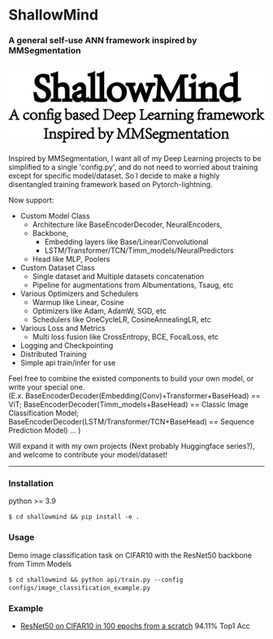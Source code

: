 # ShallowMind
### A general self-use ANN framework inspired by MMSegmentation
![Shallow Mind](misc/featured.png)
---------------------------------------------------------------------------
Inspired by MMSegmentation, I want all of my Deep Learning projects to be
simplified to a single 'config.py', and do not need to worried about training 
except for specific model/dataset. So I decide to make a highly disentangled 
training framework based on Pytorch-lightning.

Now support:
  * Custom Model Class
    * Architecture like BaseEncoderDecoder, NeuralEncoders, 
    * Backbone, 
      * Embedding layers like Base/Linear/Convolutional
      * LSTM/Transformer/TCN/Timm_models/NeuralPredictors
    * Head like MLP, Poolers
  * Custom Dataset Class
    * Single dataset and Multiple datasets concatenation
    * Pipeline for augmentations from Albumentations, Tsaug, etc
  * Various Optimizers and Schedulers 
    * Warmup like Linear, Cosine
    * Optimizers like Adam, AdamW, SGD, etc
    * Schedulers like OneCycleLR, CosineAnnealingLR, etc
  * Various Loss and Metrics
    * Multi loss fusion like CrossEntropy, BCE, FocalLoss, etc
  * Logging and Checkpointing
  * Distributed Training
  * Simple api train/infer for use

Feel free to combine the existed components to build your own model, or write
your special one.  
(E.x. BaseEncoderDecoder(Embedding(Conv)+Transformer+BaseHead) == ViT; 
      BaseEncoderDecoder(Timm_models+BaseHead) == Classic Image Classification Model;
      BaseEncoderDecoder(LSTM/Transformer/TCN+BaseHead)  == Sequence Prediction Model)
      ...
)

Will expand it with my own projects (Next probably Huggingface series?), and welcome to contribute your model/dataset!

---------------------------------------------------------------------------
### Installation
python >= 3.9
```
$ cd shallowmind && pip install -e .
```
### Usage
Demo image classification task on CIFAR10 with the ResNet50 backbone from Timm Models
```
$ cd shallowmind && python api/train.py --config configs/image_classification_example.py
```
### Example
* [ResNet50 on CIFAR10 in 100 epochs from a scratch](configs/image_classification_example.py) 94.11% Top1 Acc 
